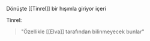 Dönüşte [[Tinrel]] bir hışımla giriyor içeri  
  
Tinrel:  
> "Özellikle [[Elva]] tarafından bilinmeyecek bunlar"